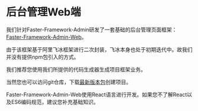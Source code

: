 # 后台管理Web端
我们针对Faster-Framework-Admin研发了一套基础的后台管理页面框架：[Faster-Framework-Admin-Web](https://github.com/faster-framework/faster-framework-admin-web)。

由于该框架基于阿里飞冰框架进行二次封装，飞冰本身也处于初期迭代中。故我们并没有提供npm包引入的方式。

我们推荐您使用我们所提供的代码生成器生成项目框架业务。

当然您也可以访问git仓库，下载[最新版本包](https://github.com/faster-framework/faster-framework-admin-web/releases)创建项目。

Faster-Framework-Admin-Web使用React语言进行开发。如果您不了解React以及ES6编码规范，建议您补充基础知识。

